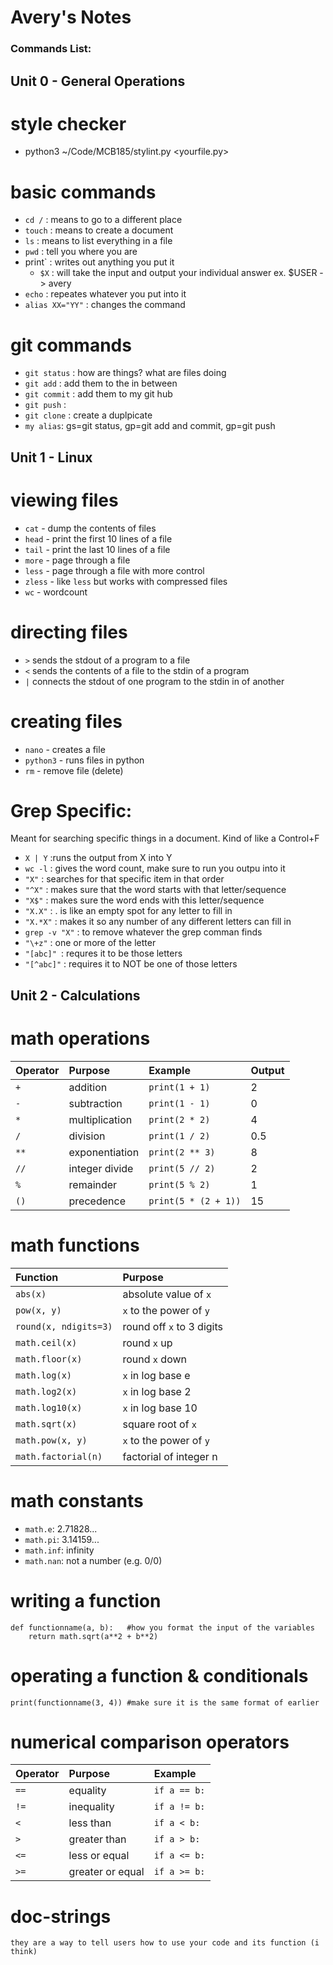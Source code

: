 Avery's Notes
==============

### Commands List: 


## Unit 0 - General Operations

# style checker 
+ python3 ~/Code/MCB185/stylint.py <yourfile.py>
# basic commands
+ `cd /` : means to go to a different place
+ `touch` : means to create a document
+ `ls` : means to list everything in a file
+ `pwd` : tell you where you are
+ print` : writes out anything you put it
    +  `$X` : will take the input and output your individual answer ex. $USER -> avery 
+ `echo` : repeates whatever you put into it 
+ `alias XX="YY"` : changes the command

# git commands
+ `git status` : how are things? what are files doing
+ `git add` : add them to the in between
+ `git commit` : add them to my git hub
+ `git push` : 
+ `git clone` : create a duplpicate
 + `my alias`: gs=git status, gp=git add and commit, gp=git push
 
 
 
## Unit 1 - Linux

# viewing files
+ `cat` - dump the contents of files
+ `head` - print the first 10 lines of a file
+ `tail` - print the last 10 lines of a file
+ `more` - page through a file
+ `less` - page through a file with more control
+ `zless` - like `less` but works with compressed files
+ `wc` - wordcount

# directing files
+ `>` sends the stdout of a program to a file
+ `<` sends the contents of a file to the stdin of a program
+ `|` connects the stdout of one program to the stdin in of another

# creating files
+ `nano` - creates a file
+ `python3` - runs files in python
+ `rm` - remove file (delete)

# Grep Specific:
Meant for searching specific things in a document. Kind of like a Control+F

+ `X | Y` :runs the output from X into Y
+ `wc -l` : gives the word count, make sure to run you outpu into it
+ `"X"` : searches for that specific item in that order
+ `"^X"` : makes sure that the word starts with that letter/sequence
+ `"X$"` : makes sure the word ends with this letter/sequence
+ `"X.X"` : . is like an empty spot for any letter to fill in
+ `"X.*X"` : makes it so any number of any different letters can fill in
+ `grep -v "X"` : to remove whatever the grep comman finds
+ `"\+z"` : one or more of the letter
+ `"[abc]" `: requres it to be those letters
+ `"[^abc]"` : requires it to NOT be one of those letters


## Unit 2 - Calculations

# math operations


| Operator | Purpose           | Example             | Output
|:---------|:------------------|:--------------------|:------
| `+`      | addition          | `print(1 + 1)`      | 2
| `-`      | subtraction       | `print(1 - 1)`      | 0
| `*`      | multiplication    | `print(2 * 2)`      | 4
| `/`      | division          | `print(1 / 2)`      | 0.5
| `**`     | exponentiation    | `print(2 ** 3)`     | 8
| `//`     | integer divide    | `print(5 // 2)`     | 2
| `%`      | remainder         | `print(5 % 2)`      | 1
| `()`     | precedence        | `print(5 * (2 + 1))`| 15

# math functions

| Function              | Purpose
|:----------------------|:---------------------------
| `abs(x)`              | absolute value of `x`
| `pow(x, y)`           | `x` to the power of `y`
| `round(x, ndigits=3)` | round off `x` to 3 digits
| `math.ceil(x)`        | round `x` up
| `math.floor(x)`       | round `x` down
| `math.log(x)`         | `x` in log base e
| `math.log2(x)`        | `x` in log base 2
| `math.log10(x)`       | `x` in log base 10
| `math.sqrt(x)`        | square root of `x`
| `math.pow(x, y)`      | `x` to the power of `y`
| `math.factorial(n)`   | factorial of integer n

# math constants
+ `math.e`:  2.71828...
+ `math.pi`: 3.14159...
+ `math.inf`: infinity
+ `math.nan`: not a number (e.g. 0/0)

# writing a function
```
def functionname(a, b):   #how you format the input of the variables
    return math.sqrt(a**2 + b**2) 
```
# operating a function & conditionals
`print(functionname(3, 4)) #make sure it is the same format of earlier`

# numerical comparison operators

| Operator | Purpose           | Example
|:---------|:------------------|:----------------------
| `==`     | equality          | `if a == b:`
| `!=`     | inequality        | `if a != b:`
| `<`      | less than         | `if a < b:`
| `>`      | greater than      | `if a > b:`
| `<=`     | less or equal     | `if a <= b:`
| `>=`     | greater or equal  | `if a >= b:`

# doc-strings
`they are a way to tell users how to use your code and its function (i think)`
